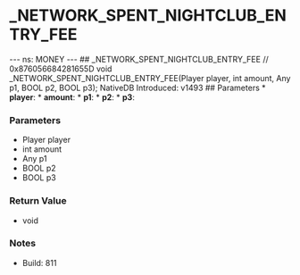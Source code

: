 # _NETWORK_SPENT_NIGHTCLUB_ENTRY_FEE

--- ns: MONEY --- ## _NETWORK_SPENT_NIGHTCLUB_ENTRY_FEE  // 0x876056684281655D void _NETWORK_SPENT_NIGHTCLUB_ENTRY_FEE(Player player, int amount, Any p1, BOOL p2, BOOL p3);  NativeDB Introduced: v1493  ## Parameters * **player**: * **amount**: * **p1**: * **p2**: * **p3**:

### Parameters
* Player player
* int amount
* Any p1
* BOOL p2
* BOOL p3

### Return Value
* void

### Notes
* Build: 811


